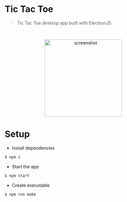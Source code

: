 # Tic Tac Toe

> Tic Tac Toe desktop app built with ElectronJS.

<br/>

<p align="center" >
<img width="248" alt="screenshot" src="https://user-images.githubusercontent.com/59607654/100563832-69de2d80-32e5-11eb-8905-31f234340935.png"  >
</p>

# Setup

- Install dependencies

```sh
$ npm i
```

- Start the app

```sh
$ npm start
```

- Create executable

```sh
$ npm run make
```
